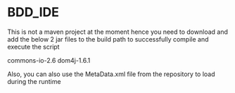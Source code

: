 # BDD_IDE

This is not a maven project at the moment hence you need to download and add the below 2 jar files to the build path to successfully compile and execute the script

commons-io-2.6
dom4j-1.6.1

Also, you can also use the MetaData.xml file from the repository to load during the runtime